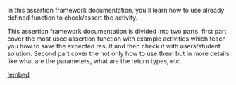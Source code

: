 In this assertion framework documentation, you'll learn how to use already defined function to check/assert the activity.

This assertion framework documentation is divided into two parts, first part cover the most used assertion function with example activities which teach you how to save the expected result and then check it with users/student solution. Second part cover the not only how to use them but in more details like what are the parameters, what are the return types, etc.

[!embed](https://www.loom.com/embed/a5b4f16f168f40968990d0249a13aace?sid=a8c2dcff-60eb-4106-80ab-81b1f1ca1b73)
